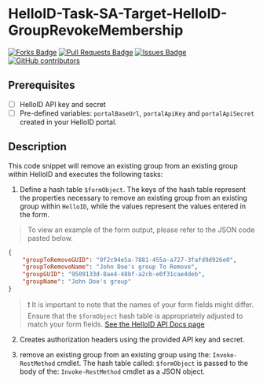 # HelloID-Task-SA-Target-HelloID-GroupRevokeMembership

<a href="https://github.com/Tools4everBV/HelloID-Task-SA-Target-HelloID-GroupRevokeMembership/network/members"><img src="https://img.shields.io/github/forks/Tools4everBV/HelloID-Task-SA-Target-HelloID-GroupRevokeMembership" alt="Forks Badge"/></a>
<a href="https://github.com/Tools4everBV/HelloID-Task-SA-Target-HelloID-GroupRevokeMembership/pulls"><img src="https://img.shields.io/github/issues-pr/Tools4everBV/HelloID-Task-SA-Target-HelloID-GroupRevokeMembership" alt="Pull Requests Badge"/></a>
<a href="https://github.com/Tools4everBV/HelloID-Task-SA-Target-HelloID-GroupRevokeMembership/issues"><img src="https://img.shields.io/github/issues/Tools4everBV/HelloID-Task-SA-Target-HelloID-GroupRevokeMembership" alt="Issues Badge"/></a>
<a href="https://github.com/Tools4everBV/HelloID-Task-SA-Target-HelloID-GroupRevokeMembership/graphs/contributors"><img alt="GitHub contributors" src="https://img.shields.io/github/contributors/Tools4everBV/HelloID-Task-SA-Target-HelloID-GroupRevokeMembership?color=2b9348"></a>

## Prerequisites
- [ ] HelloID API key and secret
- [ ] Pre-defined variables: `portalBaseUrl`, `portalApiKey` and `portalApiSecret` created in your HelloID portal.

## Description
This code snippet will remove an existing group from an existing group within HelloID and executes the following tasks:

1. Define a hash table `$formObject`. The keys of the hash table represent the properties necessary to remove an existing group from an existing group within `HelloID`, while the values represent the values entered in the form.

> To view an example of the form output, please refer to the JSON code pasted below.

```json
{
    "groupToRemoveGUID": "9f2c94e5a-7881-455a-a727-3fafd9d926e0",
    "groupToRemoveName": "John Doe's group To Remove",
    "groupGUID": "9509133d-8ae4-48bf-a2cb-e0f31cae4deb",
    "groupName": "John Doe's group"
}
```

> :exclamation: It is important to note that the names of your form fields might differ. Ensure that the `$formObject` hash table is appropriately adjusted to match your form fields.
> [See the HelloID API Docs page](https://apidocs.helloid.com/docs/helloid/86733b4ccbb77-unlink-a-group-from-a-group-1)

2. Creates authorization headers using the provided API key and secret.

3. remove an existing group from an existing group using the: `Invoke-RestMethod` cmdlet. The hash table called: `$formObject` is passed to the body of the: `Invoke-RestMethod` cmdlet as a JSON object.
